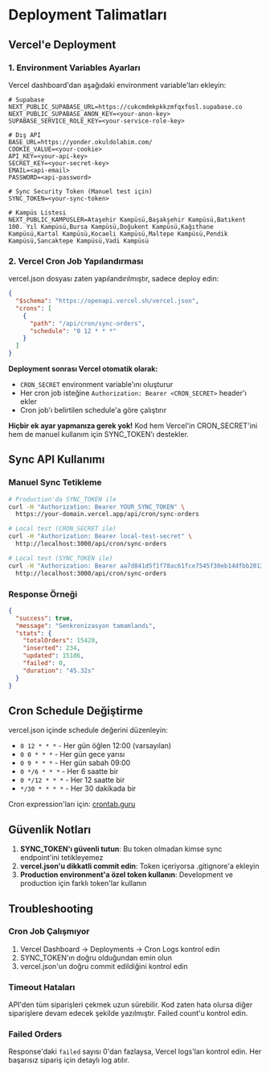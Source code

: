 # Deployment Talimatları

## Vercel'e Deployment

### 1. Environment Variables Ayarları

Vercel dashboard'dan aşağıdaki environment variable'ları ekleyin:

```env
# Supabase
NEXT_PUBLIC_SUPABASE_URL=https://cukcmdmkpkkzmfqxfosl.supabase.co
NEXT_PUBLIC_SUPABASE_ANON_KEY=<your-anon-key>
SUPABASE_SERVICE_ROLE_KEY=<your-service-role-key>

# Dış API
BASE_URL=https://yonder.okuldolabim.com/
COOKIE_VALUE=<your-cookie>
API_KEY=<your-api-key>
SECRET_KEY=<your-secret-key>
EMAIL=<api-email>
PASSWORD=<api-password>

# Sync Security Token (Manuel test için)
SYNC_TOKEN=<your-sync-token>

# Kampüs Listesi
NEXT_PUBLIC_KAMPUSLER=Ataşehir Kampüsü,Başakşehir Kampüsü,Batıkent 100. Yıl Kampüsü,Bursa Kampüsü,Doğukent Kampüsü,Kağıthane Kampüsü,Kartal Kampüsü,Kocaeli Kampüsü,Maltepe Kampüsü,Pendik Kampüsü,Sancaktepe Kampüsü,Vadi Kampüsü
```

### 2. Vercel Cron Job Yapılandırması

vercel.json dosyası zaten yapılandırılmıştır, sadece deploy edin:

```json
{
  "$schema": "https://openapi.vercel.sh/vercel.json",
  "crons": [
    {
      "path": "/api/cron/sync-orders",
      "schedule": "0 12 * * *"
    }
  ]
}
```

**Deployment sonrası Vercel otomatik olarak:**
- `CRON_SECRET` environment variable'ını oluşturur
- Her cron job isteğine `Authorization: Bearer <CRON_SECRET>` header'ı ekler
- Cron job'ı belirtilen schedule'a göre çalıştırır

**Hiçbir ek ayar yapmanıza gerek yok!** Kod hem Vercel'in CRON_SECRET'ini hem de manuel kullanım için SYNC_TOKEN'ı destekler.

## Sync API Kullanımı

### Manuel Sync Tetikleme

```bash
# Production'da SYNC_TOKEN ile
curl -H "Authorization: Bearer YOUR_SYNC_TOKEN" \
  https://your-domain.vercel.app/api/cron/sync-orders

# Local test (CRON_SECRET ile)
curl -H "Authorization: Bearer local-test-secret" \
  http://localhost:3000/api/cron/sync-orders

# Local test (SYNC_TOKEN ile)
curl -H "Authorization: Bearer aa7d841d5f1f78ac61fce7545f30eb14dfbb2013163682223f78a3192b75fbbb" \
  http://localhost:3000/api/cron/sync-orders
```

### Response Örneği

```json
{
  "success": true,
  "message": "Senkronizasyon tamamlandı",
  "stats": {
    "totalOrders": 15420,
    "inserted": 234,
    "updated": 15186,
    "failed": 0,
    "duration": "45.32s"
  }
}
```

## Cron Schedule Değiştirme

vercel.json içinde schedule değerini düzenleyin:

- `0 12 * * *` - Her gün öğlen 12:00 (varsayılan)
- `0 0 * * *` - Her gün gece yarısı
- `0 9 * * *` - Her gün sabah 09:00
- `0 */6 * * *` - Her 6 saatte bir
- `0 */12 * * *` - Her 12 saatte bir
- `*/30 * * * *` - Her 30 dakikada bir

Cron expression'ları için: [crontab.guru](https://crontab.guru)

## Güvenlik Notları

1. **SYNC_TOKEN'ı güvenli tutun**: Bu token olmadan kimse sync endpoint'ini tetikleyemez
2. **vercel.json'u dikkatli commit edin**: Token içeriyorsa .gitignore'a ekleyin
3. **Production environment'a özel token kullanın**: Development ve production için farklı token'lar kullanın

## Troubleshooting

### Cron Job Çalışmıyor

1. Vercel Dashboard → Deployments → Cron Logs kontrol edin
2. SYNC_TOKEN'ın doğru olduğundan emin olun
3. vercel.json'un doğru commit edildiğini kontrol edin

### Timeout Hataları

API'den tüm siparişleri çekmek uzun sürebilir. Kod zaten hata olursa diğer siparişlere devam edecek şekilde yazılmıştır. Failed count'u kontrol edin.

### Failed Orders

Response'daki `failed` sayısı 0'dan fazlaysa, Vercel logs'ları kontrol edin. Her başarısız sipariş için detaylı log atılır.
